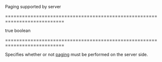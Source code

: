 <!--**
/*-------------------------------------------
    Auto-generated file. Do not modify.
-------------------------------------------

**-->
<!--d-->Paging supported by server<!--/d-->
===========================================================================
<!--default-->true<!--/default-->
<!--type-->boolean<!--/type-->
===========================================================================

<!--shortDescription-->
Specifies whether or not [paging](/Documentation/ApiReference/UI_Widgets/dxDataGrid/Configuration/paging/) must be performed on the server side.
<!--/shortDescription-->

<!--fullDescription-->

<!--/fullDescription-->